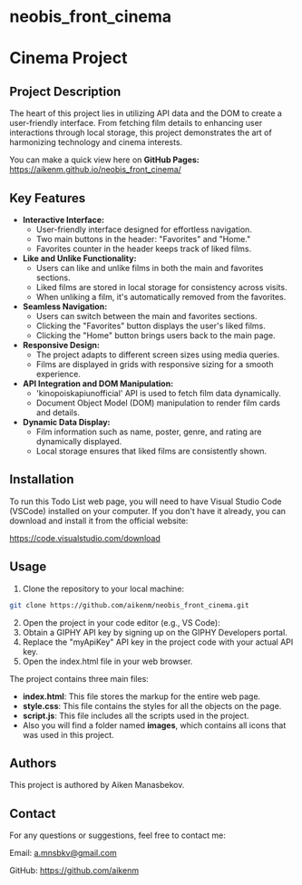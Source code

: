 # neobis_front_cinema


# Cinema Project

## Project Description

The heart of this project lies in utilizing API data and the DOM to create a user-friendly interface. From fetching film details to enhancing user interactions through local storage, this project demonstrates the art of harmonizing technology and cinema interests. 

You can make a quick view here on **GitHub Pages:** https://aikenm.github.io/neobis_front_cinema/

## Key Features

* **Interactive Interface:**
  * User-friendly interface designed for effortless navigation.
  * Two main buttons in the header: "Favorites" and "Home."
  * Favorites counter in the header keeps track of liked films.
* **Like and Unlike Functionality:**
  * Users can like and unlike films in both the main and favorites sections.
  * Liked films are stored in local storage for consistency across visits.
  * When unliking a film, it's automatically removed from the favorites.
* **Seamless Navigation:**
  * Users can switch between the main and favorites sections.
  * Clicking the "Favorites" button displays the user's liked films.
  * Clicking the "Home" button brings users back to the main page.
* **Responsive Design:**
  * The project adapts to different screen sizes using media queries.
  * Films are displayed in grids with responsive sizing for a smooth experience.
* **API Integration and DOM Manipulation:**
  * 'kinopoiskapiunofficial' API is used to fetch film data dynamically.
  * Document Object Model (DOM) manipulation to render film cards and details.
* **Dynamic Data Display:**
  * Film information such as name, poster, genre, and rating are dynamically displayed.
  * Local storage ensures that liked films are consistently shown.

## Installation

To run this Todo List web page, you will need to have Visual Studio Code (VSCode) installed on your computer. If you don't have it already, you can download and install it from the official website:

https://code.visualstudio.com/download

## Usage

1. Clone the repository to your local machine:

```bash
git clone https://github.com/aikenm/neobis_front_cinema.git
```
2. Open the project in your code editor (e.g., VS Code):
3. Obtain a GIPHY API key by signing up on the GIPHY Developers portal.
4. Replace the "myApiKey" API key in the project code with your actual API key.
5. Open the index.html file in your web browser.

The project contains three main files:

 * **index.html**: This file stores the markup for the entire web page.
 * **style.css**: This file contains the styles for all the objects on the page.
 * **script.js**: This file includes all the scripts used in the project.
 * Also you will find a folder named **images**, which contains all icons that was used in this project.

## Authors

This project is authored by Aiken Manasbekov.

## Contact

For any questions or suggestions, feel free to contact me:

Email: a.mnsbkv@gmail.com

GitHub: https://github.com/aikenm
